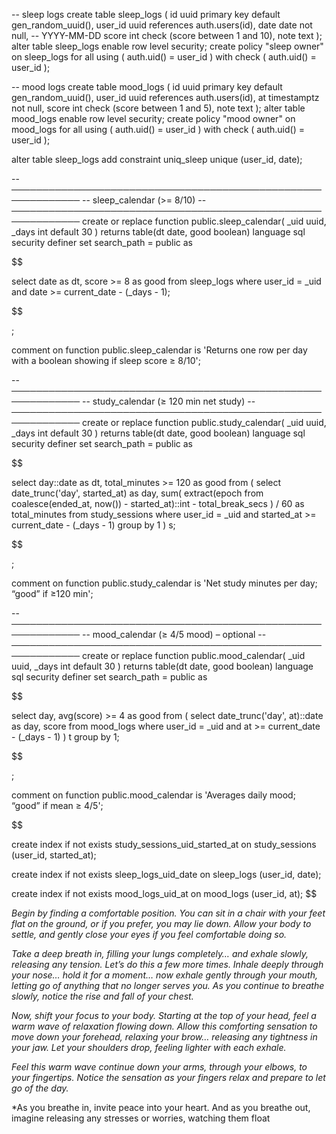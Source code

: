 -- sleep logs
create table sleep_logs (
id uuid primary key default gen_random_uuid(),
user_id uuid references auth.users(id),
date date not null, -- YYYY-MM-DD
score int check (score between 1 and 10),
note text
);
alter table sleep_logs enable row level security;
create policy "sleep owner" on sleep_logs
for all using ( auth.uid() = user_id ) with check ( auth.uid() = user_id );

-- mood logs
create table mood_logs (
id uuid primary key default gen_random_uuid(),
user_id uuid references auth.users(id),
at timestamptz not null,
score int check (score between 1 and 5),
note text
);
alter table mood_logs enable row level security;
create policy "mood owner" on mood_logs
for all using ( auth.uid() = user_id ) with check ( auth.uid() = user_id );

alter table sleep_logs add constraint uniq_sleep unique (user_id, date);

-- ─────────────────────────────────────────────────────────────
-- sleep_calendar (>= 8/10)
-- ─────────────────────────────────────────────────────────────
create or replace function public.sleep_calendar(
\_uid uuid,
\_days int default 30
)
returns table(dt date, good boolean)
language sql
security definer
set search_path = public
as

$$

select
date as dt,
score >= 8 as good
from sleep_logs
where user_id = \_uid
and date >= current_date - (\_days - 1);


$$

;

comment on function public.sleep_calendar is
'Returns one row per day with a boolean showing if sleep score ≥ 8/10';

-- ─────────────────────────────────────────────────────────────
-- study_calendar (≥ 120 min net study)
-- ─────────────────────────────────────────────────────────────
create or replace function public.study_calendar(
\_uid uuid,
\_days int default 30
)
returns table(dt date, good boolean)
language sql
security definer
set search_path = public
as

$$

select
day::date as dt,
total_minutes >= 120 as good
from (
select
date_trunc('day', started_at) as day,
sum( extract(epoch from coalesce(ended_at, now()) - started_at)::int - total_break_secs ) / 60 as total_minutes
from study_sessions
where user_id = \_uid
and started_at >= current_date - (\_days - 1)
group by 1
) s;


$$

;

comment on function public.study_calendar is
'Net study minutes per day; “good” if ≥120 min';

-- ─────────────────────────────────────────────────────────────
-- mood_calendar (≥ 4/5 mood) – optional
-- ─────────────────────────────────────────────────────────────
create or replace function public.mood_calendar(
\_uid uuid,
\_days int default 30
)
returns table(dt date, good boolean)
language sql
security definer
set search_path = public
as

$$

select
day,
avg(score) >= 4 as good
from (
select
date_trunc('day', at)::date as day,
score
from mood_logs
where user_id = \_uid
and at >= current_date - (\_days - 1)
) t
group by 1;


$$

;

comment on function public.mood_calendar is
'Averages daily mood; “good” if mean ≥ 4/5';

$$

create index if not exists study_sessions_uid_started_at
  on study_sessions (user_id, started_at);

create index if not exists sleep_logs_uid_date
  on sleep_logs (user_id, date);

create index if not exists mood_logs_uid_at
  on mood_logs (user_id, at);
$$

_Begin by finding a comfortable position. You can sit in a chair with your feet flat on the ground, or if you prefer, you may lie down. Allow your body to settle, and gently close your eyes if you feel comfortable doing so._

_Take a deep breath in, filling your lungs completely… and exhale slowly, releasing any tension. Let’s do this a few more times. Inhale deeply through your nose… hold it for a moment… now exhale gently through your mouth, letting go of anything that no longer serves you. As you continue to breathe slowly, notice the rise and fall of your chest._

_Now, shift your focus to your body. Starting at the top of your head, feel a warm wave of relaxation flowing down. Allow this comforting sensation to move down your forehead, relaxing your brow… releasing any tightness in your jaw. Let your shoulders drop, feeling lighter with each exhale._

_Feel this warm wave continue down your arms, through your elbows, to your fingertips. Notice the sensation as your fingers relax and prepare to let go of the day._

\*As you breathe in, invite peace into your heart. And as you breathe out, imagine releasing any stresses or worries, watching them float
